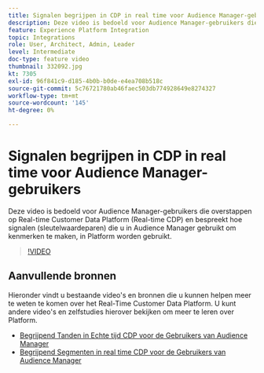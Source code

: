 ```yaml
---
title: Signalen begrijpen in CDP in real time voor Audience Manager-gebruikers
description: Deze video is bedoeld voor Audience Manager-gebruikers die overstappen op Real-time Customer Data Platform (Real-time CDP) en bespreekt hoe signalen (sleutelwaardeparen) die u in Audience Manager gebruikt om kenmerken te maken, in Platform worden gebruikt.
feature: Experience Platform Integration
topic: Integrations
role: User, Architect, Admin, Leader
level: Intermediate
doc-type: feature video
thumbnail: 332092.jpg
kt: 7305
exl-id: 96f841c9-d185-4b0b-b0de-e4ea708b518c
source-git-commit: 5c76721780ab46faec503db774928649e8274327
workflow-type: tm+mt
source-wordcount: '145'
ht-degree: 0%

---
```


# Signalen begrijpen in CDP in real time voor Audience Manager-gebruikers

Deze video is bedoeld voor Audience Manager-gebruikers die overstappen op Real-time Customer Data Platform (Real-time CDP) en bespreekt hoe signalen (sleutelwaardeparen) die u in Audience Manager gebruikt om kenmerken te maken, in Platform worden gebruikt.

>[!VIDEO](https://video.tv.adobe.com/v/332092/?quality=12&learn=on)

## Aanvullende bronnen

Hieronder vindt u bestaande video&#39;s en bronnen die u kunnen helpen meer te weten te komen over het Real-Time Customer Data Platform. U kunt andere video&#39;s en zelfstudies hierover bekijken om meer te leren over Platform.

* [ Begrijpend Tanden in Echte tijd CDP voor de Gebruikers van Audience Manager ](https://experienceleague.adobe.com/docs/audience-manager-learn/tutorials/other-integrations/integrating-with-rtcdp/rtcdp-traits-for-aam-users.html?lang=nl-NL#other-integrations)
* [ Begrijpend Segmenten in real time CDP voor de Gebruikers van Audience Manager ](https://experienceleague.adobe.com/docs/audience-manager-learn/tutorials/other-integrations/integrating-with-rtcdp/rtcdp-segments-for-aam-users.html?lang=nl-NL#other-integrations)
